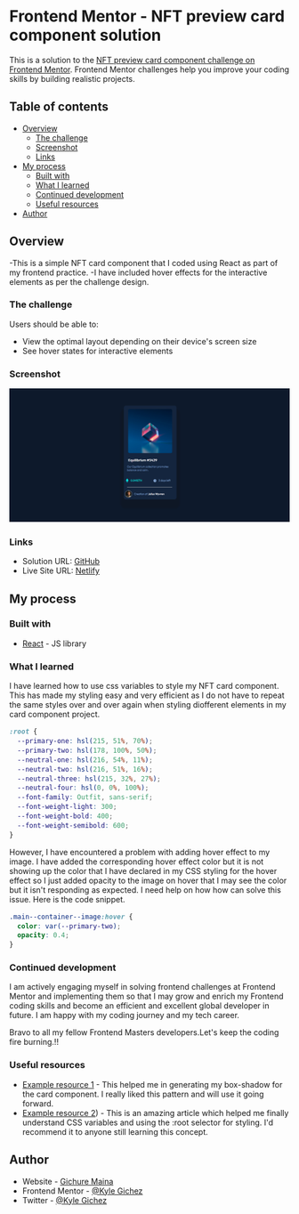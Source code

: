 # Frontend Mentor - NFT preview card component solution

This is a solution to the [NFT preview card component challenge on Frontend Mentor](https://www.frontendmentor.io/challenges/nft-preview-card-component-SbdUL_w0U). Frontend Mentor challenges help you improve your coding skills by building realistic projects.

## Table of contents

- [Overview](#overview)
  - [The challenge](#the-challenge)
  - [Screenshot](#screenshot)
  - [Links](#links)
- [My process](#my-process)
  - [Built with](#built-with)
  - [What I learned](#what-i-learned)
  - [Continued development](#continued-development)
  - [Useful resources](#useful-resources)
- [Author](#author)

## Overview

-This is a simple NFT card component that I coded using React as part of my frontend practice.
-I have included hover effects for the interactive elements as per the challenge design.

### The challenge

Users should be able to:

- View the optimal layout depending on their device's screen size
- See hover states for interactive elements

### Screenshot

![](./screenshot.png)

### Links

- Solution URL: [GitHub](https://github.com/KyleGichez/NFT-card-component)
- Live Site URL: [Netlify](https://gichezdman-nft-card-component.netlify.app/)

## My process

### Built with

- [React](https://reactjs.org/) - JS library

### What I learned

I have learned how to use css variables to style my NFT card component. This has made my styling easy and very efficient as I do not have to repeat the same styles over and over again when styling diofferent elements in my card component project.

```css
:root {
  --primary-one: hsl(215, 51%, 70%);
  --primary-two: hsl(178, 100%, 50%);
  --neutral-one: hsl(216, 54%, 11%);
  --neutral-two: hsl(216, 51%, 16%);
  --neutral-three: hsl(215, 32%, 27%);
  --neutral-four: hsl(0, 0%, 100%);
  --font-family: Outfit, sans-serif;
  --font-weight-light: 300;
  --font-weight-bold: 400;
  --font-weight-semibold: 600;
}
```

However, I have encountered a problem with adding hover effect to my image. I have added the corresponding hover effect color but it is not showing up the color that I have declared in my CSS styling for the hover effect so I just added opacity to the image on hover that I may see the color but it isn't responding as expected. I need help on how how can solve this issue. Here is the code snippet.

```css
.main--container--image:hover {
  color: var(--primary-two);
  opacity: 0.4;
}
```

### Continued development

I am actively engaging myself in solving frontend challenges at Frontend Mentor and implementing them so that I may grow and enrich my Frontend coding skills and become an efficient and excellent global developer in future. I am happy with my coding journey and my tech career.

Bravo to all my fellow Frontend Masters developers.Let's keep the coding fire burning.!!

### Useful resources

- [Example resource 1](https://cssgenerator.org/box-shadow-css-generator.html) - This helped me in generating my box-shadow for the card component. I really liked this pattern and will use it going forward.
- [Example resource 2](https://www.w3schools.com/css/css3_variables.asp#:~:text=First%20of%20all%3A%20CSS%20variables%20can%20have%20a,The%20%3Aroot%20selector%20matches%20the%20document%27s%20root%20element.)) - This is an amazing article which helped me finally understand CSS variables and using the :root selector for styling. I'd recommend it to anyone still learning this concept.

## Author

- Website - [Gichure Maina](https://www.linkedin.com/in/gichure-maina-a45aab202/)
- Frontend Mentor - [@Kyle Gichez](https://www.frontendmentor.io/profile/KyleGichez)
- Twitter - [@Kyle Gichez](https://www.twitter.com/KyleGichez)
